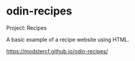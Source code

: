 # odin-recipes

Project: Recipes

A basic example of a recipe website using HTML.

https://modstercf.github.io/odin-recipes/

